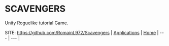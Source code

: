# SCAVENGERS

 Unity Roguelike tutorial Game.

 SITE: https://github.com/RomainL972/Scavengers
 | [Applications](https://portable-linux-apps.github.io/apps.html) | [Home](https://portable-linux-apps.github.io)
 | --- | --- |
